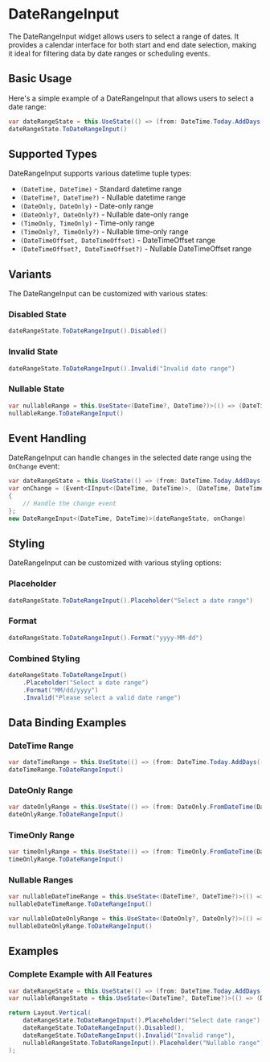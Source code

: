 # DateRangeInput

The DateRangeInput widget allows users to select a range of dates. It provides a calendar interface for both start and end date selection, making it ideal for filtering data by date ranges or scheduling events.

## Basic Usage

Here's a simple example of a DateRangeInput that allows users to select a date range:

```csharp
var dateRangeState = this.UseState(() => (from: DateTime.Today.AddDays(-7), to: DateTime.Today));
dateRangeState.ToDateRangeInput()
```

## Supported Types

DateRangeInput supports various datetime tuple types:

- `(DateTime, DateTime)` - Standard datetime range
- `(DateTime?, DateTime?)` - Nullable datetime range
- `(DateOnly, DateOnly)` - Date-only range
- `(DateOnly?, DateOnly?)` - Nullable date-only range
- `(TimeOnly, TimeOnly)` - Time-only range
- `(TimeOnly?, TimeOnly?)` - Nullable time-only range
- `(DateTimeOffset, DateTimeOffset)` - DateTimeOffset range
- `(DateTimeOffset?, DateTimeOffset?)` - Nullable DateTimeOffset range

## Variants

The DateRangeInput can be customized with various states:

### Disabled State

```csharp
dateRangeState.ToDateRangeInput().Disabled()
```

### Invalid State

```csharp
dateRangeState.ToDateRangeInput().Invalid("Invalid date range")
```

### Nullable State

```csharp
var nullableRange = this.UseState<(DateTime?, DateTime?)>(() => (DateTime.Today.AddDays(-7), DateTime.Today));
nullableRange.ToDateRangeInput()
```

## Event Handling

DateRangeInput can handle changes in the selected date range using the `OnChange` event:

```csharp
var dateRangeState = this.UseState(() => (from: DateTime.Today.AddDays(-7), to: DateTime.Today));
var onChange = (Event<IInput<(DateTime, DateTime)>, (DateTime, DateTime)> e) =>
{
    // Handle the change event
};
new DateRangeInput<(DateTime, DateTime)>(dateRangeState, onChange)
```

## Styling

DateRangeInput can be customized with various styling options:

### Placeholder

```csharp
dateRangeState.ToDateRangeInput().Placeholder("Select a date range")
```

### Format

```csharp
dateRangeState.ToDateRangeInput().Format("yyyy-MM-dd")
```

### Combined Styling

```csharp
dateRangeState.ToDateRangeInput()
    .Placeholder("Select a date range")
    .Format("MM/dd/yyyy")
    .Invalid("Please select a valid date range")
```

## Data Binding Examples

### DateTime Range

```csharp
var dateTimeRange = this.UseState(() => (from: DateTime.Today.AddDays(-7), to: DateTime.Today));
dateTimeRange.ToDateRangeInput()
```

### DateOnly Range

```csharp
var dateOnlyRange = this.UseState(() => (from: DateOnly.FromDateTime(DateTime.Today.AddDays(-7)), to: DateOnly.FromDateTime(DateTime.Today)));
dateOnlyRange.ToDateRangeInput()
```

### TimeOnly Range

```csharp
var timeOnlyRange = this.UseState(() => (from: TimeOnly.FromDateTime(DateTime.Now.AddHours(-2)), to: TimeOnly.FromDateTime(DateTime.Now)));
timeOnlyRange.ToDateRangeInput()
```

### Nullable Ranges

```csharp
var nullableDateTimeRange = this.UseState<(DateTime?, DateTime?)>(() => (DateTime.Today.AddDays(-7), DateTime.Today));
nullableDateTimeRange.ToDateRangeInput()

var nullableDateOnlyRange = this.UseState<(DateOnly?, DateOnly?)>(() => (DateOnly.FromDateTime(DateTime.Today.AddDays(-7)), DateOnly.FromDateTime(DateTime.Today)));
nullableDateOnlyRange.ToDateRangeInput()
```

<WidgetDocs Type="Ivy.DateRangeInput" ExtensionTypes="Ivy.DateRangeInputExtensions" SourceUrl="https://github.com/Ivy-Interactive/Ivy-Framework/blob/main/Ivy/Widgets/Inputs/DateRangeInput.cs"/>

## Examples

### Complete Example with All Features

```csharp
var dateRangeState = this.UseState(() => (from: DateTime.Today.AddDays(-7), to: DateTime.Today));
var nullableRangeState = this.UseState<(DateTime?, DateTime?)>(() => (DateTime.Today.AddDays(-7), DateTime.Today));

return Layout.Vertical(
    dateRangeState.ToDateRangeInput().Placeholder("Select date range"),
    dateRangeState.ToDateRangeInput().Disabled(),
    dateRangeState.ToDateRangeInput().Invalid("Invalid range"),
    nullableRangeState.ToDateRangeInput().Placeholder("Nullable range")
);
``` 